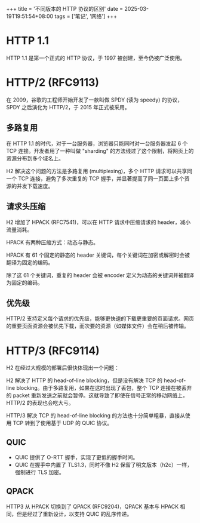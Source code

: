+++
title = '不同版本的 HTTP 协议的区别'
date = 2025-03-19T19:51:54+08:00
tags = ['笔记', '网络']
+++

# HTTP 1.1

HTTP 1.1 是第一个正式的 HTTP 协议，于 1997 被创建，至今仍被广泛使用。

# HTTP/2 (RFC9113)

在 2009，谷歌的工程师开始开发了一款叫做 SPDY (读为 speedy) 的协议，SPDY 之后演化为 HTTP/2，于 2015 年正式被采用。

## 多路复用

在 HTTP 1.1 的时代，对于一台服务器，浏览器只能同时对一台服务器发起 6 个 TCP 连接。开发者用了一种叫做 "sharding" 的方法线过了这个限制，将网页上的资源分布到多个域名上。

H2 解决这个问题的方法是多路复用 (multiplexing)，多个 HTTP 请求可以共享同一个 TCP 连接，避免了多次重复的 TCP 握手，并显著提高了同一页面上多个资源的并发下载速度。

## 请求头压缩

H2 增加了 HPACK (RFC7541)，可以在 HTTP 请求中压缩请求的 header，减小流量消耗。

HPACK 有两种压缩方式：动态与静态。

HPACK 有 61 个固定的静态的 header 关键词，每个关键词在加密或解密时会被翻译为固定的编码。

除了这 61 个关键词，重复的 header 会被 encoder 定义为动态的关键词并被翻译为固定的编码。

## 优先级

HTTP/2 支持定义每个请求的优先级，能够更快速的下载更重要的页面请求。网页的重要页面资源会被优先下载，而次要的资源（如媒体文件）会在稍后被传输。

# HTTP/3 (RFC9114)

H2 在经过大规模的部署后很快体现出一个问题：

H2 解决了 HTTP 的 head-of-line blocking，但是没有解决 TCP 的 head-of-line blocking。由于多路复用，如果在这时出现了丢包，整个 TCP 连接在被丢弃的 packet 重新发送之前就会暂停。这就导致了即使在信号正常的移动网络上，HTTP/2 的表现也会吃大亏。

HTTP/3 解决 TCP 的 head-of-line blocking 的方法也十分简单粗暴，直接从使用 TCP 转到了使用基于 UDP 的 QUIC 协议。

## QUIC

- QUIC 提供了 O-RTT 握手，实现了更低的握手时间。
- QUIC 在握手中内置了 TLS1.3，同时不像 H2 保留了明文版本（h2c）一样，强制进行 TLS 加密。

## QPACK

HTTP3 从 HPACK 切换到了 QPACK (RFC9204)，QPACK 基本与 HPACK 相同，但是经过了重新设计，以支持 QUIC 的乱序传递。
